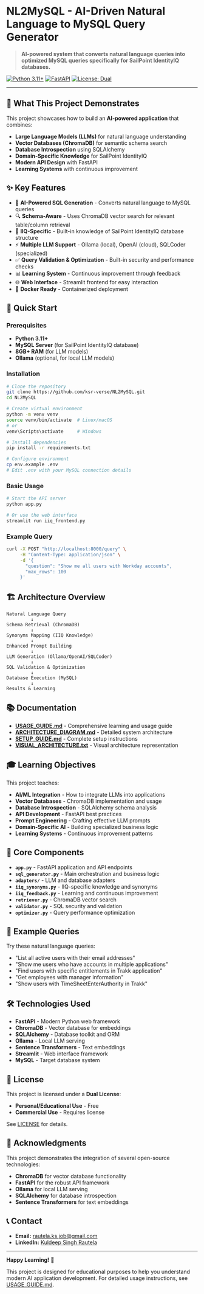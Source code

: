 # NL2MySQL - AI-Driven Natural Language to MySQL Query Generator

> **AI-powered system that converts natural language queries into optimized MySQL queries specifically for SailPoint IdentityIQ databases.**

[![Python 3.11+](https://img.shields.io/badge/python-3.11+-blue.svg)](https://www.python.org/downloads/)
[![FastAPI](https://img.shields.io/badge/FastAPI-0.104+-green.svg)](https://fastapi.tiangolo.com/)
[![License: Dual](https://img.shields.io/badge/License-Dual-orange.svg)](LICENSE)

---

## 🎯 What This Project Demonstrates

This project showcases how to build an **AI-powered application** that combines:

- **Large Language Models (LLMs)** for natural language understanding
- **Vector Databases (ChromaDB)** for semantic schema search
- **Database Introspection** using SQLAlchemy
- **Domain-Specific Knowledge** for SailPoint IdentityIQ
- **Modern API Design** with FastAPI
- **Learning Systems** with continuous improvement

## ✨ Key Features

- 🧠 **AI-Powered SQL Generation** - Converts natural language to MySQL queries
- 🔍 **Schema-Aware** - Uses ChromaDB vector search for relevant table/column retrieval
- 🎯 **IIQ-Specific** - Built-in knowledge of SailPoint IdentityIQ database structure
- ⚡ **Multiple LLM Support** - Ollama (local), OpenAI (cloud), SQLCoder (specialized)
- ✅ **Query Validation & Optimization** - Built-in security and performance checks
- 📊 **Learning System** - Continuous improvement through feedback
- 🌐 **Web Interface** - Streamlit frontend for easy interaction
- 🐳 **Docker Ready** - Containerized deployment

## 🚀 Quick Start

### Prerequisites

- **Python 3.11+**
- **MySQL Server** (for SailPoint IdentityIQ database)
- **8GB+ RAM** (for LLM models)
- **Ollama** (optional, for local LLM models)

### Installation

```bash
# Clone the repository
git clone https://github.com/ksr-verse/NL2MySQL.git
cd NL2MySQL

# Create virtual environment
python -m venv venv
source venv/bin/activate  # Linux/macOS
# or
venv\Scripts\activate     # Windows

# Install dependencies
pip install -r requirements.txt

# Configure environment
cp env.example .env
# Edit .env with your MySQL connection details
```

### Basic Usage

```bash
# Start the API server
python app.py

# Or use the web interface
streamlit run iiq_frontend.py
```

### Example Query

```bash
curl -X POST "http://localhost:8000/query" \
     -H "Content-Type: application/json" \
     -d '{
       "question": "Show me all users with Workday accounts",
       "max_rows": 100
     }'
```

## 🏗️ Architecture Overview

```
Natural Language Query
         ↓
Schema Retrieval (ChromaDB)
         ↓
Synonyms Mapping (IIQ Knowledge)
         ↓
Enhanced Prompt Building
         ↓
LLM Generation (Ollama/OpenAI/SQLCoder)
         ↓
SQL Validation & Optimization
         ↓
Database Execution (MySQL)
         ↓
Results & Learning
```

## 📚 Documentation

- **[USAGE_GUIDE.md](USAGE_GUIDE.md)** - Comprehensive learning and usage guide
- **[ARCHITECTURE_DIAGRAM.md](ARCHITECTURE_DIAGRAM.md)** - Detailed system architecture
- **[SETUP_GUIDE.md](SETUP_GUIDE.md)** - Complete setup instructions
- **[VISUAL_ARCHITECTURE.txt](VISUAL_ARCHITECTURE.txt)** - Visual architecture representation

## 🎓 Learning Objectives

This project teaches:

- **AI/ML Integration** - How to integrate LLMs into applications
- **Vector Databases** - ChromaDB implementation and usage
- **Database Introspection** - SQLAlchemy schema analysis
- **API Development** - FastAPI best practices
- **Prompt Engineering** - Crafting effective LLM prompts
- **Domain-Specific AI** - Building specialized business logic
- **Learning Systems** - Continuous improvement patterns

## 🔧 Core Components

- **`app.py`** - FastAPI application and API endpoints
- **`sql_generator.py`** - Main orchestration and business logic
- **`adapters/`** - LLM and database adapters
- **`iiq_synonyms.py`** - IIQ-specific knowledge and synonyms
- **`iiq_feedback.py`** - Learning and continuous improvement
- **`retriever.py`** - ChromaDB vector search
- **`validator.py`** - SQL security and validation
- **`optimizer.py`** - Query performance optimization

## 🌟 Example Queries

Try these natural language queries:

- "List all active users with their email addresses"
- "Show me users who have accounts in multiple applications"
- "Find users with specific entitlements in Trakk application"
- "Get employees with manager information"
- "Show users with TimeSheetEnterAuthority in Trakk"

## 🛠️ Technologies Used

- **FastAPI** - Modern Python web framework
- **ChromaDB** - Vector database for embeddings
- **SQLAlchemy** - Database toolkit and ORM
- **Ollama** - Local LLM serving
- **Sentence Transformers** - Text embeddings
- **Streamlit** - Web interface framework
- **MySQL** - Target database system

## 📄 License

This project is licensed under a **Dual License**:

- **Personal/Educational Use** - Free
- **Commercial Use** - Requires license

See [LICENSE](LICENSE) for details.

## 🙏 Acknowledgments

This project demonstrates the integration of several open-source technologies:

- **ChromaDB** for vector database functionality
- **FastAPI** for the robust API framework
- **Ollama** for local LLM serving
- **SQLAlchemy** for database introspection
- **Sentence Transformers** for text embeddings

## 📞 Contact

- **Email:** rautela.ks.job@gmail.com
- **LinkedIn:** [Kuldeep Singh Rautela](https://www.linkedin.com/in/kuldeep-rautela-808a8558/)

---

**Happy Learning!** 🚀

This project is designed for educational purposes to help you understand modern AI application development. For detailed usage instructions, see [USAGE_GUIDE.md](USAGE_GUIDE.md).